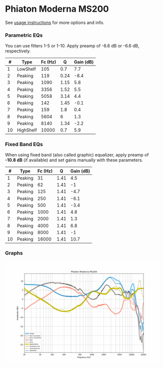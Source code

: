 # Phiaton Moderna MS200
See [usage instructions](https://github.com/jaakkopasanen/AutoEq#usage) for more options and info.

### Parametric EQs
You can use filters 1-5 or 1-10. Apply preamp of -6.6 dB or -6.6 dB, respectively.

|   # | Type      |   Fc (Hz) |    Q |   Gain (dB) |
|-----|-----------|-----------|------|-------------|
|   1 | LowShelf  |       105 | 0.7  |         7.7 |
|   2 | Peaking   |       119 | 0.24 |        -8.4 |
|   3 | Peaking   |      1090 | 1.15 |         5.8 |
|   4 | Peaking   |      3356 | 1.52 |         5.5 |
|   5 | Peaking   |      5058 | 3.14 |         4.4 |
|   6 | Peaking   |       142 | 1.45 |        -0.1 |
|   7 | Peaking   |       159 | 1.8  |         0.4 |
|   8 | Peaking   |      5604 | 6    |         1.3 |
|   9 | Peaking   |      8140 | 1.34 |        -2.2 |
|  10 | HighShelf |     10000 | 0.7  |         5.9 |

### Fixed Band EQs
When using fixed band (also called graphic) equalizer, apply preamp of **-10.8 dB** (if available) and set gains manually with these parameters.

|   # | Type    |   Fc (Hz) |    Q |   Gain (dB) |
|-----|---------|-----------|------|-------------|
|   1 | Peaking |        31 | 1.41 |         4.5 |
|   2 | Peaking |        62 | 1.41 |        -1   |
|   3 | Peaking |       125 | 1.41 |        -4.7 |
|   4 | Peaking |       250 | 1.41 |        -6.1 |
|   5 | Peaking |       500 | 1.41 |        -3.4 |
|   6 | Peaking |      1000 | 1.41 |         4.8 |
|   7 | Peaking |      2000 | 1.41 |         1.3 |
|   8 | Peaking |      4000 | 1.41 |         6.8 |
|   9 | Peaking |      8000 | 1.41 |        -1   |
|  10 | Peaking |     16000 | 1.41 |        10.7 |

### Graphs
![](./Phiaton%20Moderna%20MS200.png)
